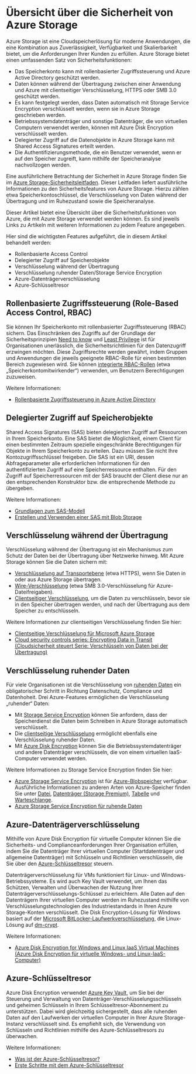 <properties
   pageTitle="Azure Storage-Sicherheitsübersicht | Microsoft Azure"
   description=" Azure Storage ist eine Cloudspeicherlösung für moderne Anwendungen, die eine Kombination aus Dauerhaftigkeit, Verfügbarkeit und Skalierbarkeit benötigen, um die Anforderungen ihrer Kunden zu erfüllen. Dieser Artikel bietet eine Übersicht über die wichtigsten Sicherheitsfunktionen von Azure, die mit Azure Storage verwendet werden können. "
   services="security"
   documentationCenter="na"
   authors="TerryLanfear"
   manager="MBaldwin"
   editor="TomSh"/>

<tags
   ms.service="security"
   ms.devlang="na"
   ms.topic="article"
   ms.tgt_pltfrm="na"
   ms.workload="na"
   ms.date="09/16/2016"
   ms.author="terrylan"/>

# Übersicht über die Sicherheit von Azure Storage

Azure Storage ist eine Cloudspeicherlösung für moderne Anwendungen, die eine Kombination aus Zuverlässigkeit, Verfügbarkeit und Skalierbarkeit bietet, um die Anforderungen Ihrer Kunden zu erfüllen. Azure Storage bietet einen umfassenden Satz von Sicherheitsfunktionen:

- Das Speicherkonto kann mit rollenbasierter Zugriffssteuerung und Azure Active Directory geschützt werden.
- Daten können während der Übertragung zwischen einer Anwendung und Azure mit clientseitiger Verschlüsselung, HTTPS oder SMB 3.0 geschützt werden.
- Es kann festgelegt werden, dass Daten automatisch mit Storage Service Encryption verschlüsselt werden, wenn sie in Azure Storage geschrieben werden.
- Betriebssystemdatenträger und sonstige Datenträger, die von virtuellen Computern verwendet werden, können mit Azure Disk Encryption verschlüsselt werden.
- Delegierter Zugriff auf die Datenobjekte in Azure Storage kann mit Shared Access Signatures erteilt werden.
- Die Authentifizierungsmethode, die ein Benutzer verwendet, wenn er auf den Speicher zugreift, kann mithilfe der Speicheranalyse nachvollzogen werden.

Eine ausführlichere Betrachtung der Sicherheit in Azure Storage finden Sie im [Azure Storage-Sicherheitsleitfaden](../storage/storage-security-guide.md). Dieser Leitfaden liefert ausführliche Informationen zu den Sicherheitsfeatures von Azure Storage. Hierzu zählen etwa Speicherkontoschlüssel, die Verschlüsselung von Daten während der Übertragung und im Ruhezustand sowie die Speicheranalyse.

Dieser Artikel bietet eine Übersicht über die Sicherheitsfunktionen von Azure, die mit Azure Storage verwendet werden können. Es sind jeweils Links zu Artikeln mit weiteren Informationen zu jedem Feature angegeben.

Hier sind die wichtigsten Features aufgeführt, die in diesem Artikel behandelt werden:

- Rollenbasierte Access Control
- Delegierter Zugriff auf Speicherobjekte
- Verschlüsselung während der Übertragung
- Verschlüsselung ruhender Daten/Storage Service Encryption
- Azure-Datenträgerverschlüsselung
- Azure-Schlüsseltresor

## Rollenbasierte Zugriffssteuerung (Role-Based Access Control, RBAC)

Sie können Ihr Speicherkonto mit rollenbasierter Zugriffssteuerung (RBAC) sichern. Das Einschränken des Zugriffs auf der Grundlage der Sicherheitsprinzipien [Need to know](https://en.wikipedia.org/wiki/Need_to_know) und [Least Privilege](https://en.wikipedia.org/wiki/Principle_of_least_privilege) ist für Organisationen unerlässlich, die Sicherheitsrichtlinien für den Datenzugriff erzwingen möchten. Diese Zugriffsrechte werden gewährt, indem Gruppen und Anwendungen die jeweils geeignete RBAC-Rolle für einen bestimmten Bereich zugewiesen wird. Sie können [integrierte RBAC-Rollen](../active-directory/role-based-access-built-in-roles.md) (etwa „Speicherkontomitwirkender“) verwenden, um Benutzern Berechtigungen zuzuweisen.

Weitere Informationen:

- [Rollenbasierte Zugriffssteuerung in Azure Active Directory](../active-directory/role-based-access-control-configure.md)

## Delegierter Zugriff auf Speicherobjekte

Shared Access Signatures (SAS) bieten delegierten Zugriff auf Ressourcen in Ihrem Speicherkonto. Eine SAS bietet die Möglichkeit, einem Client für einen bestimmten Zeitraum spezielle eingeschränkte Berechtigungen für Objekte in Ihrem Speicherkonto zu erteilen. Dazu müssen Sie nicht Ihre Kontozugriffsschlüssel freigeben. Die SAS ist ein URI, dessen Abfrageparameter alle erforderlichen Informationen für den authentifizierten Zugriff auf eine Speicherressource enthalten. Für den Zugriff auf Speicherressourcen mit der SAS braucht der Client diese nur an den entsprechenden Konstruktor bzw. die entsprechende Methode zu übergeben.

Weitere Informationen:

- [Grundlagen zum SAS-Modell](../storage/storage-dotnet-shared-access-signature-part-1.md)
- [Erstellen und Verwenden einer SAS mit Blob Storage](../storage/storage-dotnet-shared-access-signature-part-2.md)

## Verschlüsselung während der Übertragung
Verschlüsselung während der Übertragung ist ein Mechanismus zum Schutz der Daten bei der Übertragung über Netzwerke hinweg. Mit Azure Storage können Sie die Daten sichern mit:

- [Verschlüsselung auf Transportebene](../storage/storage-security-guide.md#encryption-in-transit) (etwa HTTPS), wenn Sie Daten in oder aus Azure Storage übertragen.
- [Wire-Verschlüsselung](../storage/storage-security-guide.md#using-encryption-during-transit-with-azure-file-shares) (etwa SMB 3.0-Verschlüsselung für Azure-Dateifreigaben).
- [Clientseitiger Verschlüsselung](../storage/storage-security-guide.md#using-client-side-encryption-to-secure-data-that-you-send-to-storage), um die Daten zu verschlüsseln, bevor sie in den Speicher übertragen werden, und nach der Übertragung aus dem Speicher zu entschlüsseln.

Weitere Informationen zur clientseitigen Verschlüsselung finden Sie hier:

- [Clientseitige Verschlüsselung für Microsoft Azure Storage](https://blogs.msdn.microsoft.com/windowsazurestorage/2015/04/28/client-side-encryption-for-microsoft-azure-storage-preview/)
- [Cloud security controls series: Encrypting Data in Transit (Cloudsicherheit steuert Serie: Verschlüsseln von Daten bei der Übertragung)](http://blogs.microsoft.com/cybertrust/2015/08/10/cloud-security-controls-series-encrypting-data-in-transit/)

## Verschlüsselung ruhender Daten

Für viele Organisationen ist die Verschlüsselung von [ruhenden Daten](https://blogs.microsoft.com/cybertrust/2015/09/10/cloud-security-controls-series-encrypting-data-at-rest/) ein obligatorischer Schritt in Richtung Datenschutz, Compliance und Datenhoheit. Drei Azure-Features ermöglichen die Verschlüsselung „ruhender“ Daten:

- Mit [Storage Service Encryption](../storage/storage-security-guide.md#encryption-at-rest) können Sie anfordern, dass der Speicherdienst die Daten beim Schreiben in Azure Storage automatisch verschlüsselt.
- Die [clientseitige Verschlüsselung](../storage/storage-security-guide.md#client-side-encryption) ermöglicht ebenfalls eine Verschlüsselung ruhender Daten.
- Mit [Azure Disk Encryption](../storage/storage-security-guide.md#using-azure-disk-encryption-to-encrypt-disks-used-by-your-virtual-machines) können Sie die Betriebssystemdatenträger und andere Datenträger verschlüsseln, die von einem virtuellen IaaS-Computer verwendet werden.

Weitere Informationen zu Storage Service Encryption finden Sie hier:

- [Azure Storage Service Encryption](https://azure.microsoft.com/services/storage/) ist für [Azure-Blobspeicher](https://azure.microsoft.com/services/storage/blobs/) verfügbar. Ausführliche Informationen zu anderen Arten von Azure-Speicher finden Sie unter [Datei](https://azure.microsoft.com/services/storage/files/), [Datenträger (Storage Premium)](https://azure.microsoft.com/services/storage/premium-storage/), [Tabelle](https://azure.microsoft.com/services/storage/tables/) und [Warteschlange](https://azure.microsoft.com/services/storage/queues/).
- [Azure Storage Service Encryption für ruhende Daten](../storage/storage-service-encryption.md)

## Azure-Datenträgerverschlüsselung

Mithilfe von Azure Disk Encryption für virtuelle Computer können Sie die Sicherheits- und Complianceanforderungen Ihrer Organisation erfüllen, indem Sie die Datenträger Ihrer virtuellen Computer (Startdatenträger und allgemeine Datenträger) mit Schlüsseln und Richtlinien verschlüsseln, die Sie über den [Azure-Schlüsseltresor](https://azure.microsoft.com/services/key-vault/) steuern.

Datenträgerverschlüsselung für VMs funktioniert für Linux- und Windows-Betriebssysteme. Es wird auch Key Vault verwendet, um Ihnen das Schützen, Verwalten und Überwachen der Nutzung Ihrer Datenträgerverschlüsselungs-Schlüssel zu erleichtern. Alle Daten auf den Datenträgern Ihrer virtuellen Computer werden im Ruhezustand mithilfe von Verschlüsselungstechnologien des Industriestandards in Ihren Azure Storage-Konten verschlüsselt. Die Disk Encryption-Lösung für Windows basiert auf der [Microsoft BitLocker-Laufwerkverschlüsselung](https://technet.microsoft.com/library/cc732774.aspx), die Linux-Lösung auf [dm-crypt](https://en.wikipedia.org/wiki/Dm-crypt).

Weitere Informationen:

- [Azure Disk Encryption for Windows and Linux IaaS Virtual Machines (Azure Disk Encryption für virtuelle Windows- und Linux-IaaS-Computer)](https://gallery.technet.microsoft.com/Azure-Disk-Encryption-for-a0018eb0)

## Azure-Schlüsseltresor

Azure Disk Encryption verwendet [Azure Key Vault](https://azure.microsoft.com/services/key-vault/), um Sie bei der Steuerung und Verwaltung von Datenträger-Verschlüsselungsschlüsseln und geheimen Schlüsseln in Ihrem Schlüsseltresor-Abonnement zu unterstützen. Dabei wird gleichzeitig sichergestellt, dass alle ruhenden Daten auf den Laufwerken der virtuellen Computer in Ihrer Azure Storage-Instanz verschlüsselt sind. Es empfiehlt sich, die Verwendung von Schlüsseln und Richtlinien mithilfe des Azure-Schlüsseltresors zu überwachen.

Weitere Informationen:

- [Was ist der Azure-Schlüsseltresor?](../key-vault/key-vault-whatis.md)
- [Erste Schritte mit dem Azure-Schlüsseltresor](../key-vault/key-vault-get-started.md)

<!---HONumber=AcomDC_0921_2016-->